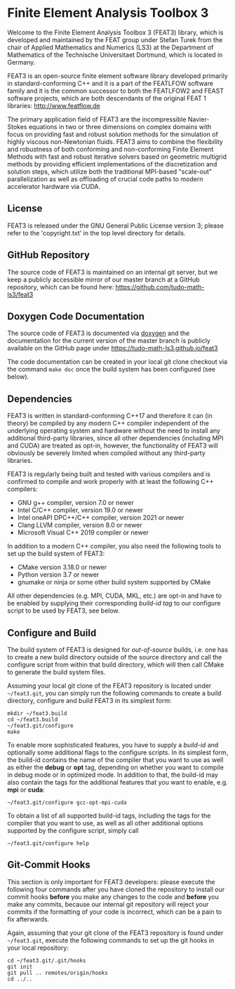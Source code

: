 Finite Element Analysis Toolbox 3
=================================

Welcome to the Finite Element Analysis Toolbox 3 (FEAT3) library, which is developed and maintained
by the FEAT group under Stefan Turek from the chair of Applied Mathematics and Numerics (LS3) at the
Department of Mathematics of the Technische Universitaet Dortmund, which is located in Germany.

FEAT3 is an open-source finite element software library developed primarily in standard-conforming
C++ and it is a part of the FEATLFOW software family and it is the common successor to both the
FEATLFOW2 and FEAST software projects, which are both descendants of the original FEAT 1 libraries:
http://www.featflow.de

The primary application field of FEAT3 are the incompressible Navier-Stokes equations in two or
three dimensions on complex domains with focus on providing fast and robust solution methods for
the simulation of highly viscous non-Newtonian fluids. FEAT3 aims to combine the flexibility and
robustness of both conforming and non-conforming Finite Element Methods with fast and robust
iterative solvers based on geometric multigrid methods by providing efficient implementations of
the discretization and solution steps, which utilize both the traditional MPI-based "scale-out"
parallelization as well as offloading of crucial code paths to modern accelerator hardware via CUDA.

License
-------
FEAT3 is released under the GNU General Public License version 3;
please refer to the 'copyright.txt' in the top level directory for details.

GitHub Repository
-----------------
The source code of FEAT3 is maintained on an internal git server, but we keep a publicly accessible
mirror of our master branch at a GitHub repository, which can be found here:
https://github.com/tudo-math-ls3/feat3

Doxygen Code Documentation
--------------------------
The source code of FEAT3 is documented via [doxygen](https://www.doxygen.nl) and the documentation
for the current version of the master branch is publicly available on the GitHub page under
https://tudo-math-ls3.github.io/feat3

The code documentation can be created in your local git clone checkout via the command `make doc`
once the build system has been configured (see below).

Dependencies
------------
FEAT3 is written in standard-conforming C\+\+17 and therefore it can (in theory) be compiled by any
modern C++ compiler independent of the underlying operating system and hardware without the need to
install any additional third-party libraries, since all other dependencies (including MPI and CUDA)
are treated as opt-in, however, the functionality of FEAT3 will obviously be severely limited when
compiled without any third-party libraries.

FEAT3 is regularly being built and tested with various compilers and is confirmed to compile and
work properly with at least the following C++ compilers:
* GNU g++ compiler, version 7.0 or newer
* Intel C/C++ compiler, version 19.0 or newer
* Intel oneAPI DPC++/C++ compiler, version 2021 or newer
* Clang LLVM compiler, version 8.0 or newer
* Microsoft Visual C++ 2019 compiler or newer

In addition to a modern C++ compiler, you also need the following tools to set up the build system
of FEAT3:
* CMake version 3.18.0 or newer
* Python version 3.7 or newer
* gnumake or ninja or some other build system supported by CMake

All other dependencies (e.g. MPI, CUDA, MKL, etc.) are opt-in and have to be enabled by supplying
their corresponding _build-id tag_ to our configure script to be used by FEAT3, see below.

Configure and Build
-------------------
The build system of FEAT3 is designed for _out-of-source_ builds, i.e. one has to create a new
build directory outside of the source directory and call the configure script from within that
build directory, which will then call CMake to generate the build system files.

Assuming your local git clone of the FEAT3 repository is located under `~/feat3.git`, you can simply
run the following commands to create a build directory, configure and build FEAT3 in its simplest
form:

    mkdir ~/feat3.build
    cd ~/feat3.build
    ~/feat3.git/configure
    make

To enable more sophisticated features, you have to supply a _build-id_ and optionally some
additional flags to the configure scripts. In its simplest form, the build-id contains the name
of the compiler that you want to use as well as either the **debug** or **opt** tag, depending on
whether you want to compile in debug mode or in optimized mode. In addition to that, the build-id
may also contain the tags for the additional features that you want to enable, e.g. **mpi** or
**cuda**:

    ~/feat3.git/configure gcc-opt-mpi-cuda

To obtain a list of all supported build-id tags, including the tags for the compiler that you want
to use, as well as all other additional options supported by the configure script, simply call

    ~/feat3.git/configure help

Git-Commit Hooks
----------------
This section is only important for FEAT3 developers: please execute the following four commands
after you have cloned the repository to install our commit hooks **before** you make any changes to
the code and **before** you make any commits, because our internal git repository will reject your
commits if the formatting of your code is incorrect, which can be a pain to fix afterwards.

Again, assuming that your git clone of the FEAT3 repository is found under `~/feat3.git`, execute
the following commands to set up the git hooks in your local repository:

    cd ~/feat3.git/.git/hooks
    git init
    git pull .. remotes/origin/hooks
    cd ../..
